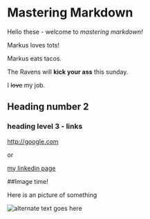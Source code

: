 # Mastering Markdown

Hello these - welcome to _mastering markdown!_

Markus loves tots!

Markus eats tacos.

The Ravens will **kick your ass** this sunday.

I ~~love~~ my job.

## Heading number 2

### heading level 3 - links

<http://google.com>

or

[my linkedin page](http://linkedin.com/in/nowowiejski)

##Image time!

Here is an picture of something

![alternate text goes here](https://picsum.photos/200/300)
